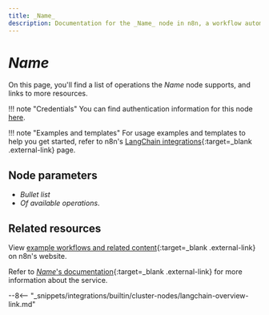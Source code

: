 ```yaml
---
title: _Name_
description: Documentation for the _Name_ node in n8n, a workflow automation platform. Includes details of operations and configuration, and links to examples and credentials information.
---
```


# _Name_

<!-- Briefly summarize the node. For example:

The _Name_ node allows you to automate work in _Name_ and integrate _Name_ with other applications. n8n has built-in support for a wide range of _Name_ features, which includes creating, updating, and deleting events, people, tags, and signatures. -->

On this page, you'll find a list of operations the _Name_ node supports, and links to more resources.

!!! note "Credentials"
    You can find authentication information for this node [here](/integrations/builtin/credentials/_Name_/).

!!! note "Examples and templates"
	For usage examples and templates to help you get started, refer to n8n's [LangChain integrations](https://n8n.io/integrations/langchain/){:target=_blank .external-link} page.
	
## Node parameters

* _Bullet list_
* _Of available operations_.

## Related resources

View [example workflows and related content](https://n8n.io/integrations/langchain/){:target=_blank .external-link} on n8n's website.

Refer to [_Name_'s documentation](){:target=_blank .external-link} for more information about the service.

--8<-- "_snippets/integrations/builtin/cluster-nodes/langchain-overview-link.md"
